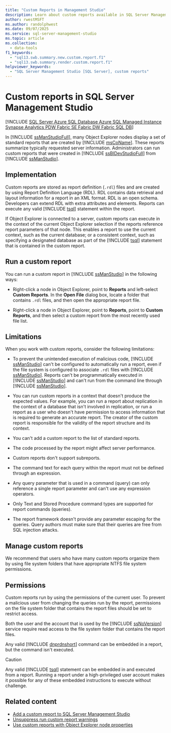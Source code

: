 ```yaml
---
title: "Custom Reports in Management Studio"
description: Learn about custom reports available in SQL Server Management Studio.
author: rwestMSFT
ms.author: randolphwest
ms.date: 09/07/2025
ms.service: sql-server-management-studio
ms.topic: article
ms.collection:
  - data-tools
f1_keywords:
  - "sql13.swb.summary.new.custom.report.f1"
  - "sql13.swb.summary.render.custom.report.f1"
helpviewer_keywords:
  - "SQL Server Management Studio [SQL Server], custom reports"
---
```


# Custom reports in SQL Server Management Studio

[!INCLUDE [SQL Server Azure SQL Database Azure SQL Managed Instance Synapse Analytics PDW Fabric SE Fabric DW Fabric SQL DB](../includes/applies-to-version/sql-asdb-asdbmi-asa-pdw-fabricse-fabricdw-fabricsqldb.md)]

In [!INCLUDE [ssManStudioFull](../includes/ssmanstudiofull-md.md)], many Object Explorer nodes display a set of standard reports that are created by [!INCLUDE [msCoName](../includes/msconame-md.md)]. These reports summarize typically requested server information. Administrators can run custom reports that were created in [!INCLUDE [ssBIDevStudioFull](../includes/ssbidevstudiofull-md.md)] from [!INCLUDE [ssManStudio](../includes/ssmanstudio-md.md)].

## Implementation

Custom reports are stored as report definition (`.rdl`) files and are created by using Report Definition Language (RDL). RDL contains data retrieval and layout information for a report in an XML format. RDL is an open schema. Developers can extend RDL with extra attributes and elements. Reports can execute any valid [!INCLUDE [tsql](../includes/tsql-md.md)] statement within the report.

If Object Explorer is connected to a server, custom reports can execute in the context of the current Object Explorer selection if the reports reference report parameters of that node. This enables a report to use the current context, such as the current database; or a consistent context, such as specifying a designated database as part of the [!INCLUDE [tsql](../includes/tsql-md.md)] statement that is contained in the custom report.

## Run a custom report

You can run a custom report in [!INCLUDE [ssManStudio](../includes/ssmanstudio-md.md)] in the following ways:

- Right-click a node in Object Explorer, point to **Reports** and left-select **Custom Reports**. In the **Open File** dialog box, locate a folder that contains `.rdl` files, and then open the appropriate report file.

- Right-click a node in Object Explorer, point to **Reports**, point to **Custom Reports**, and then select a custom report from the most recently used file list.

## Limitations

When you work with custom reports, consider the following limitations:

- To prevent the unintended execution of malicious code, [!INCLUDE [ssManStudio](../includes/ssmanstudio-md.md)] can't be configured to automatically run a report, even if the file system is configured to associate `.rdl` files with [!INCLUDE [ssManStudio](../includes/ssmanstudio-md.md)]. Reports can't be programmatically executed in [!INCLUDE [ssManStudio](../includes/ssmanstudio-md.md)] and can't run from the command line through [!INCLUDE [ssManStudio](../includes/ssmanstudio-md.md)].

- You can run custom reports in a context that doesn't produce the expected values. For example, you can run a report about replication in the context of a database that isn't involved in replication, or run a report as a user who doesn't have permission to access information that is required to generate an accurate report. The creator of the custom report is responsible for the validity of the report structure and its context.

- You can't add a custom report to the list of standard reports.

- The code processed by the report might affect server performance.

- Custom reports don't support subreports.

- The command text for each query within the report must not be defined through an expression.

- Any query parameter that is used in a command (query) can only reference a single report parameter and can't use any expression operators.

- Only Text and Stored Procedure command types are supported for report commands (queries).

- The report framework doesn't provide any parameter escaping for the queries. Query authors must make sure that their queries are free from SQL injection attacks.

## Manage custom reports

We recommend that users who have many custom reports organize them by using file system folders that have appropriate NTFS file system permissions.

## Permissions

Custom reports run by using the permissions of the current user. To prevent a malicious user from changing the queries run by the report, permissions on the file system folder that contains the report files should be set to restrict access.

Both the user and the account that is used by the [!INCLUDE [ssNoVersion](../includes/ssnoversion-md.md)] service require read access to the file system folder that contains the report files.

Any valid [!INCLUDE [dnprdnshort](../includes/dnprdnshort-md.md)] command can be embedded in a report, but the command isn't executed.

> [!CAUTION]  
> Any valid [!INCLUDE [tsql](../includes/tsql-md.md)] statement can be embedded in and executed from a report. Running a report under a high-privileged user account makes it possible for any of these embedded instructions to execute without challenge.

## Related content

- [Add a custom report to SQL Server Management Studio](add-a-custom-report-to-management-studio.md)
- [Unsuppress run custom report warnings](unsuppress-run-custom-report-warnings.md)
- [Use custom reports with Object Explorer node properties](use-custom-reports-with-object-explorer-node-properties.md)
